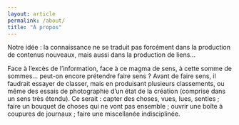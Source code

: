 ```yaml
---
layout: article
permalink: /about/
title: "À propos" 
---
```


<div>
<p>Notre idée : la connaissance ne se traduit pas forcément dans la production de contenus nouveaux, mais aussi dans la production de liens...</p>

<p>Face à l’excès de l’information, face à ce magma de sens, à cette somme de sommes… peut-on encore prétendre faire sens ? Avant de faire sens, il faudrait essayer de classer, mais en produisant plusieurs classements, ou même des essais de photographie d’un état de la création (comprise dans un sens très étendu). Ce serait : capter des choses, vues, lues, senties ; faire un bouquet de choses qui ne vont pas ensemble ; ouvrir une boîte à coupures de journaux ; faire une miscellanée indisciplinée.</p>
</div><!-- /.tiles -->
